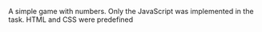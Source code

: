 A simple game with numbers.
Only the JavaScript was implemented in the task.
HTML and CSS were predefined 
